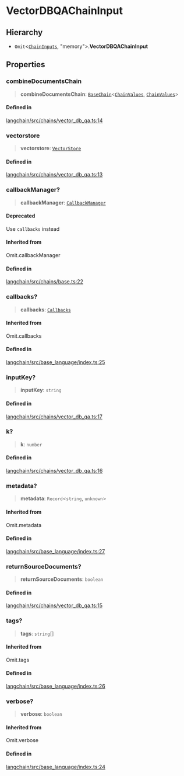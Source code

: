 VectorDBQAChainInput
====================

Hierarchy[](#hierarchy "Direct link to Hierarchy")
---------------------------------------------------

*   `Omit`<[`ChainInputs`](/docs/api/chains/interfaces/ChainInputs), "memory"\>.**VectorDBQAChainInput**

Properties[](#properties "Direct link to Properties")
------------------------------------------------------

### combineDocumentsChain[](#combinedocumentschain "Direct link to combineDocumentsChain")

> **combineDocumentsChain**: [`BaseChain`](/docs/api/chains/classes/BaseChain)<[`ChainValues`](/docs/api/schema/types/ChainValues), [`ChainValues`](/docs/api/schema/types/ChainValues)\>

#### Defined in[](#defined-in "Direct link to Defined in")

[langchain/src/chains/vector\_db\_qa.ts:14](https://github.com/hwchase17/langchainjs/blob/1c1274d/langchain/src/chains/vector_db_qa.ts#L14)

### vectorstore[](#vectorstore "Direct link to vectorstore")

> **vectorstore**: [`VectorStore`](/docs/api/vectorstores_base/classes/VectorStore)

#### Defined in[](#defined-in-1 "Direct link to Defined in")

[langchain/src/chains/vector\_db\_qa.ts:13](https://github.com/hwchase17/langchainjs/blob/1c1274d/langchain/src/chains/vector_db_qa.ts#L13)

### callbackManager?[](#callbackmanager "Direct link to callbackManager?")

> **callbackManager**: [`CallbackManager`](/docs/api/callbacks/classes/CallbackManager)

#### Deprecated[](#deprecated "Direct link to Deprecated")

Use `callbacks` instead

#### Inherited from[](#inherited-from "Direct link to Inherited from")

Omit.callbackManager

#### Defined in[](#defined-in-2 "Direct link to Defined in")

[langchain/src/chains/base.ts:22](https://github.com/hwchase17/langchainjs/blob/1c1274d/langchain/src/chains/base.ts#L22)

### callbacks?[](#callbacks "Direct link to callbacks?")

> **callbacks**: [`Callbacks`](/docs/api/callbacks/types/Callbacks)

#### Inherited from[](#inherited-from-1 "Direct link to Inherited from")

Omit.callbacks

#### Defined in[](#defined-in-3 "Direct link to Defined in")

[langchain/src/base\_language/index.ts:25](https://github.com/hwchase17/langchainjs/blob/1c1274d/langchain/src/base_language/index.ts#L25)

### inputKey?[](#inputkey "Direct link to inputKey?")

> **inputKey**: `string`

#### Defined in[](#defined-in-4 "Direct link to Defined in")

[langchain/src/chains/vector\_db\_qa.ts:17](https://github.com/hwchase17/langchainjs/blob/1c1274d/langchain/src/chains/vector_db_qa.ts#L17)

### k?[](#k "Direct link to k?")

> **k**: `number`

#### Defined in[](#defined-in-5 "Direct link to Defined in")

[langchain/src/chains/vector\_db\_qa.ts:16](https://github.com/hwchase17/langchainjs/blob/1c1274d/langchain/src/chains/vector_db_qa.ts#L16)

### metadata?[](#metadata "Direct link to metadata?")

> **metadata**: `Record`<`string`, `unknown`\>

#### Inherited from[](#inherited-from-2 "Direct link to Inherited from")

Omit.metadata

#### Defined in[](#defined-in-6 "Direct link to Defined in")

[langchain/src/base\_language/index.ts:27](https://github.com/hwchase17/langchainjs/blob/1c1274d/langchain/src/base_language/index.ts#L27)

### returnSourceDocuments?[](#returnsourcedocuments "Direct link to returnSourceDocuments?")

> **returnSourceDocuments**: `boolean`

#### Defined in[](#defined-in-7 "Direct link to Defined in")

[langchain/src/chains/vector\_db\_qa.ts:15](https://github.com/hwchase17/langchainjs/blob/1c1274d/langchain/src/chains/vector_db_qa.ts#L15)

### tags?[](#tags "Direct link to tags?")

> **tags**: `string`\[\]

#### Inherited from[](#inherited-from-3 "Direct link to Inherited from")

Omit.tags

#### Defined in[](#defined-in-8 "Direct link to Defined in")

[langchain/src/base\_language/index.ts:26](https://github.com/hwchase17/langchainjs/blob/1c1274d/langchain/src/base_language/index.ts#L26)

### verbose?[](#verbose "Direct link to verbose?")

> **verbose**: `boolean`

#### Inherited from[](#inherited-from-4 "Direct link to Inherited from")

Omit.verbose

#### Defined in[](#defined-in-9 "Direct link to Defined in")

[langchain/src/base\_language/index.ts:24](https://github.com/hwchase17/langchainjs/blob/1c1274d/langchain/src/base_language/index.ts#L24)